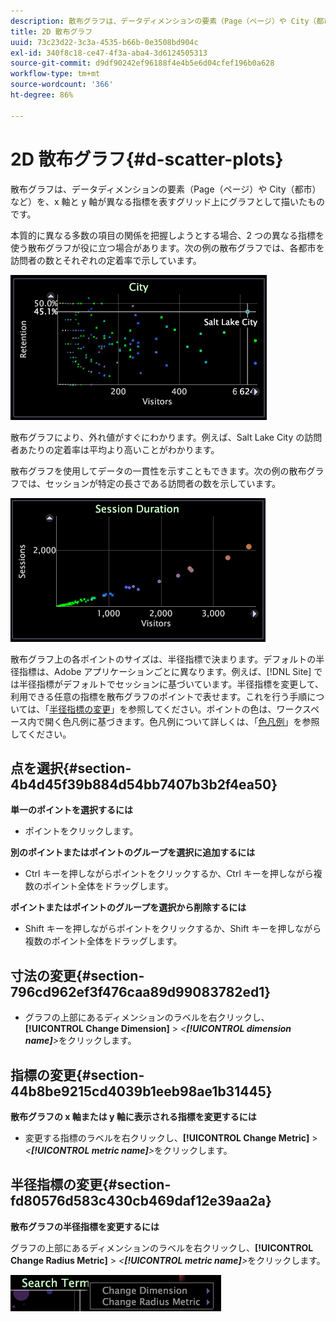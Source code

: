 ```yaml
---
description: 散布グラフは、データディメンションの要素（Page（ページ）や City（都市）など）を、x 軸と y 軸が異なる指標を表すグリッド上にグラフとして描いたものです。
title: 2D 散布グラフ
uuid: 73c23d22-3c3a-4535-b66b-0e3508bd904c
exl-id: 340f8c18-ce47-4f3a-aba4-3d6124505313
source-git-commit: d9df90242ef96188f4e4b5e6d04cfef196b0a628
workflow-type: tm+mt
source-wordcount: '366'
ht-degree: 86%

---
```


# 2D 散布グラフ{#d-scatter-plots}

散布グラフは、データディメンションの要素（Page（ページ）や City（都市）など）を、x 軸と y 軸が異なる指標を表すグリッド上にグラフとして描いたものです。

本質的に異なる多数の項目の関係を把握しようとする場合、2 つの異なる指標を使う散布グラフが役に立つ場合があります。次の例の散布グラフでは、各都市を訪問者の数とそれぞれの定着率で示しています。

![](assets/vis_ScatterPlot_City.png)

散布グラフにより、外れ値がすぐにわかります。例えば、Salt Lake City の訪問者あたりの定着率は平均より高いことがわかります。

散布グラフを使用してデータの一貫性を示すこともできます。次の例の散布グラフでは、セッションが特定の長さである訪問者の数を示しています。

![](assets/vis_ScatterPlot_SessionDuration.png)

散布グラフ上の各ポイントのサイズは、半径指標で決まります。デフォルトの半径指標は、Adobe アプリケーションごとに異なります。例えば、[!DNL Site] では半径指標がデフォルトでセッションに基づいています。半径指標を変更して、利用できる任意の指標を散布グラフのポイントで表せます。これを行う手順については、「[半径指標の変更](../../../home/c-get-started/c-analysis-vis/c-scat-plots.md#section-fd80576d583c430cb469daf12e39aa2a)」を参照してください。ポイントの色は、ワークスペース内で開く色凡例に基づきます。色凡例について詳しくは、「[色凡例](../../../home/c-get-started/c-analysis-vis/c-legends/c-color-leg.md#concept-f84d51dc0d6547f981d0642fc2d01358)」を参照してください。

## 点を選択{#section-4b4d45f39b884d54bb7407b3b2f4ea50}

**単一のポイントを選択するには**

* ポイントをクリックします。

**別のポイントまたはポイントのグループを選択に追加するには**

* Ctrl キーを押しながらポイントをクリックするか、Ctrl キーを押しながら複数のポイント全体をドラッグします。

**ポイントまたはポイントのグループを選択から削除するには**

* Shift キーを押しながらポイントをクリックするか、Shift キーを押しながら複数のポイント全体をドラッグします。

## 寸法の変更{#section-796cd962ef3f476caa89d99083782ed1}

* グラフの上部にあるディメンションのラベルを右クリックし、**[!UICONTROL Change Dimension]** > *&lt;**[!UICONTROL dimension name]**>*&#x200B;をクリックします。

## 指標の変更{#section-44b8be9215cd4039b1eeb98ae1b31445}

**散布グラフの x 軸または y 軸に表示される指標を変更するには**

* 変更する指標のラベルを右クリックし、**[!UICONTROL Change Metric]** > *&lt;**[!UICONTROL metric name]**>*&#x200B;をクリックします。

## 半径指標の変更{#section-fd80576d583c430cb469daf12e39aa2a}

**散布グラフの半径指標を変更するには**

グラフの上部にあるディメンションのラベルを右クリックし、**[!UICONTROL Change Radius Metric]** > *&lt;**[!UICONTROL metric name]**>*&#x200B;をクリックします。

![](assets/mnu_ScatterPlot_Change.png)
